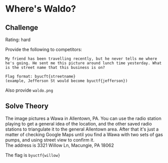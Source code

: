 # Where's Waldo?

## Challenge

Rating: hard

Provide the following to competitors:

```
My friend has been travelling recently, but he never tells me where he's going. He sent me this picture around lunch time yesterday. What is the street name that this business is on?

Flag format: byucft{streetname} 
(example, Jefferson St would become byuctf{jefferson})
```

Also provide `waldo.png`

## Solve Theory

The image pictures a Wawa in Allentown, PA. You can use the radio station playing to get a general idea of the location, and the other saved radio stations to triangulate it to the general Allentown area. After that it's just a matter of checking Google Maps until you find a Wawa with two sets of gas pumps, and using street view to confirm it.  
The address is 3321 Willow Ln, Macungie, PA 18062

The flag is `byuctf{willow}`